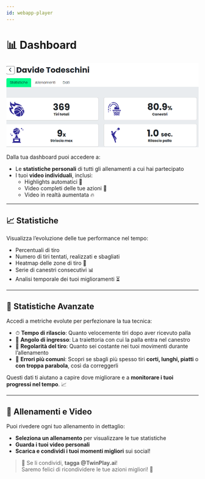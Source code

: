 ```yaml
---
id: webapp-player
---
```



# 📊 Dashboard

![webapp-player](/img/webapp-players.png)

Dalla tua dashboard puoi accedere a:
- Le **statistiche personali** di tutti gli allenamenti a cui hai partecipato
- I tuoi **video individuali**, inclusi:
  - Highlights automatici 🎥  
  - Video completi delle tue azioni 🏀  
  - Video in realtà aumentata 🔥  

---

## 📈 Statistiche

Visualizza l’evoluzione delle tue performance nel tempo:

- Percentuali di tiro
- Numero di tiri tentati, realizzati e sbagliati
- Heatmap delle zone di tiro 📍
- Serie di canestri consecutivi 📊
- Analisi temporale dei tuoi miglioramenti ⏳

---

## 🚀 Statistiche Avanzate

Accedi a metriche evolute per perfezionare la tua tecnica:

- ⏱ **Tempo di rilascio**: Quanto velocemente tiri dopo aver ricevuto palla  
- 🎯 **Angolo di ingresso**: La traiettoria con cui la palla entra nel canestro  
- 🔄 **Regolarità del tiro**: Quanto sei costante nei tuoi movimenti durante l’allenamento  
- 🎯 **Errori più comuni**: Scopri se sbagli più spesso tiri **corti, lunghi, piatti** o **con troppa parabola**, così da correggerli  

Questi dati ti aiutano a capire dove migliorare e a **monitorare i tuoi progressi nel tempo**. 📈

---

## 🎥 Allenamenti e Video

Puoi rivedere ogni tuo allenamento in dettaglio:
- **Seleziona un allenamento** per visualizzare le tue statistiche
- **Guarda i tuoi video personali**
- **Scarica e condividi i tuoi momenti migliori** sui social!

> 🎯 Se li condividi, **tagga @TwinPlay.ai**!  
> Saremo felici di ricondividere le tue azioni migliori! 🚀  